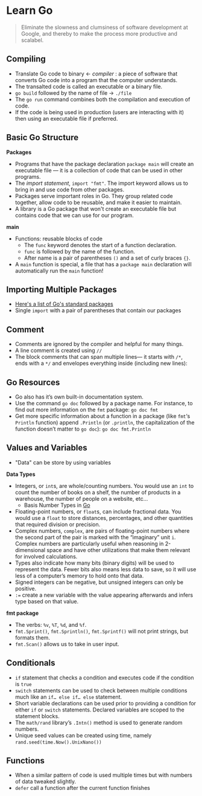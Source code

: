 # Learn Go
> Eliminate the slowness and clumsiness of software development at Google, and thereby to make the process more productive and scalabel.

## Compiling
- Translate Go code to binary <- _compiler_ : a piece of software that converts Go code into a program that the computer understands.
- The transalted code is called an executable or a binary file.
- `go build` followed by the name of file -> `./file`
- The `go run` command combines both the compilation and execution of code.
- If the code is being used in production (users are interacting with it) then using an executable file if preferred.

## Basic Go Structure
**Packages**
- Programs that have the package declaration `package main` will create an executable file — it is a collection of code that can be used in other programs.
 - The _import statement_, `import "fmt"`. The import keyword allows us to bring in and use code from other packages.
- Packages serve important roles in Go. They group related code together, allow code to be reusable, and make it easier to maintain.
- A library is a Go package that won't create an executable file but contains code that we can use for our program.

**main**
- Functions: reusable blocks of code
    - The `func` keyword denotes the start of a function declaration.
    - `func` is followed by the name of the function.
    - After name is a pair of parentheses `()` and a set of curly braces `{}`.
- A `main` function is special, a file that has a `package main` declaration will automatically run the `main` function!

## Importing Multiple Packages
- [Here's a list of Go's standard packages](https://golang.org/pkg/)
- Single `import` with a pair of parentheses that contain our packages

## Comment
- Comments are ignored by the compiler and helpful for many things.
- A line comment is created using `//`
- The block comments that can span multiple lines— it starts with `/*`, ends with a `*/` and envelopes everything inside (including new lines):

## Go Resources
- Go also has it’s own built-in documentation system. 
- Use the command `go doc` followed by a package name. For instance, to find out more information on the `fmt` package: `go doc fmt`
- Get more specific information about a function in a package (like `fmt`‘s `Println` function) append `.Println` (or `.println`, the capitalization of the function doesn’t matter to `go doc`): `go doc fmt.Println`

## Values and Variables
- "Data" can be store by using variables

**Data Types**
- Integers, or `int`s, are whole/counting numbers. You would use an `int` to count the number of books on a shelf, the number of products in a warehouse, the number of people on a website, etc…
    - Basis Number Types in [Go](https://golang.org/ref/spec#Numeric_types)
- Floating-point numbers, or `float`s, can include fractional data. You would use a `float` to store distances, percentages, and other quantities that required division or precision.
- Complex numbers, `complex`, are pairs of floating-point numbers where the second part of the pair is marked with the “imaginary” unit `i`. Complex numbers are particularly useful when reasoning in 2-dimensional space and have other utilizations that make them relevant for involved calculations.
- Types also indicate how many bits (binary digits) will be used to represent the data. Fewer bits also means less data to save, so it will use less of a computer’s memory to hold onto that data.
- Signed integers can be negative, but unsigned integers can only be positive.
- `:=` create a new variable with the value appearing afterwards and infers type based on that value.

**fmt package**
- The verbs: `%v`, `%T`, `%d`, and `%f`.
- `fmt.Sprint()`, `fmt.Sprintln()`, `fmt.Sprintf()` will not print strings, but formats them.
- `fmt.Scan()` allows us to take in user input.

## Conditionals
- `if` statement that checks a condition and executes code if the condition is `true`
- `switch` statements can be used to check between multiple conditions much like an `if… else if… else` statement.
- Short variable declarations can be used prior to providing a condition for either `if` or `switch` statements. Declared variables are scoped to the statement blocks.
- The `math/rand` library’s `.Intn()` method is used to generate random numbers.
- Unique seed values can be created using time, namely `rand.seed(time.Now().UnixNano())`

## Functions
- When a similar pattern of code is used multiple times but with numbers of data tweaked slightly.
- `defer` call a function after the current function finishes